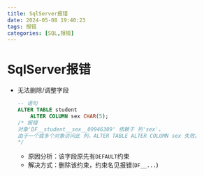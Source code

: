 ```yaml
---
title: SqlServer报错
date: 2024-05-08 19:40:23
tags: 报错
categories: [SQL,报错]
---
```


# SqlServer报错
- 无法删除/调整字段
    ```sql
    -- 语句
    ALTER TABLE student
	    ALTER COLUMN sex CHAR(5);
    /* 报错
    对象'DF__student__sex__09946309' 依赖于 列'sex'。
    由于一个或多个对象访问此 列，ALTER TABLE ALTER COLUMN sex 失败。
    */
    ```
    - 原因分析：该字段原先有`DEFAULT`约束
    - 解决方式：删除该约束，约束名见报错(`DF__...`)
    <!-- more -->